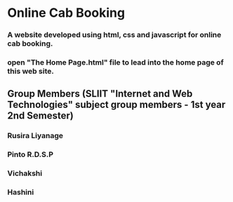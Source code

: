 # Online Cab Booking

### A website developed using html, css and javascript for online cab booking.

### open "The Home Page.html" file to lead into the home page of this web site.

## Group Members (SLIIT "Internet and Web Technologies" subject group members - 1st year 2nd Semester)

### Rusira Liyanage
### Pinto R.D.S.P
### Vichakshi 
### Hashini
